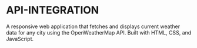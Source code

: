 # API-INTEGRATION
A responsive web application that fetches and displays current weather data for any city using the OpenWeatherMap API. Built with HTML, CSS, and JavaScript.
